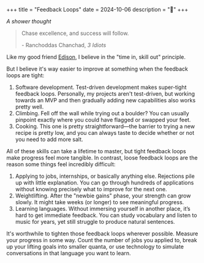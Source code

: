 +++
title = "Feedback Loops"
date = 2024-10-06
description = "🌱"
+++

*A shower thought*

> Chase excellence, and success will follow.
>
> \- Ranchoddas Chanchad, *3 Idiots*

Like my good friend [Edison](https://www.edisonzhang.dev), I believe in the "time in, skill out" principle.

But I believe it's way easier to improve at something when the feedback loops are tight:

1. Software development. Test-driven development makes super-tight feedback loops. Personally, my projects aren't test-driven, but working towards an MVP and then gradually adding new capabilities also works pretty well.
2. Climbing. Fell off the wall while trying out a boulder? You can usually pinpoint exactly where you could have flagged or swapped your feet.
3. Cooking. This one is pretty straightforward—the barrier to trying a new recipe is pretty low, and you can always taste to decide whether or not you need to add more salt.

All of these skills can take a lifetime to master, but tight feedback loops make progress feel more tangible. In contrast, loose feedback loops are the reason some things feel incredibly difficult:

1. Applying to jobs, internships, or basically anything else. Rejections pile up with little explanation. You can go through hundreds of applications without knowing precisely what to improve for the next one.
2. Weightlifting. After the "newbie gains" phase, your strength can grow slowly. It might take weeks (or longer) to see meaningful progress.
3. Learning languages. Without immersing yourself in another place, it’s hard to get immediate feedback. You can study vocabulary and listen to music for years, yet still struggle to produce natural sentences.

It's worthwhile to tighten those feedback loops wherever possible. Measure your progress in some way. Count the number of jobs you applied to, break up your lifting goals into smaller quanta, or use technology to simulate conversations in that language you want to learn.
